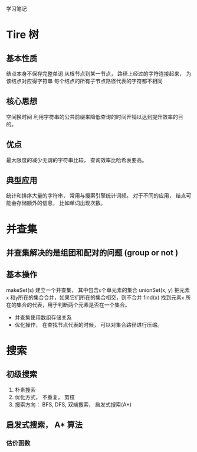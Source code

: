 学习笔记

# Tire 树
## 基本性质
结点本身不保存完整单词
从根节点到某一节点， 路径上经过的字符连接起来， 为该结点对应得字符串
每个结点的所有子节点路径代表的字符都不相同
## 核心思想
空间换时间
利用字符串的公共前缀来降低查询的时间开销以达到提升效率的目的。
## 优点
最大限度的减少无谓的字符串比较， 查询效率比哈希表要高。
## 典型应用
统计和排序大量的字符串， 常用与搜索引擎统计词频。
对于不同的应用， 结点可能会存储额外的信息， 比如单词出现次数。

# 并查集
## 并查集解决的是组团和配对的问题 (group or not )
## 基本操作
makeSet(s) 建立一个并查集， 其中包含`s`个单元素的集合
unionSet(x, y) 把元素`x` 和`y`所在的集合合并，如果它们所在的集合相交，则不合并
find(x) 找到元素`x` 所在的集合的代表，用于判断两个元素是否在一个集合。
* 并查集使用数组存储关系
* 优化操作， 在查找节点代表的时候， 可以对集合路径进行压缩。

# 搜索
## 初级搜索
1. 朴素搜索
2. 优化方式， 不重复， 剪枝
3. 搜索方向：
    BFS, DFS, 双端搜索， 启发式搜索(A*)


## 启发式搜索， A* 算法
### 估价函数
